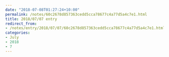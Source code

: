 ```yaml
---
date: "2018-07-08T01:27:24+10:00"
permalink: /notes/60c2678d857363cedd5cca78677c4a77d5a4c7e1.html
title: 2018/07/07 entry
redirect_from:
- /notes/entry/2018/07/07/60c2678d857363cedd5cca78677c4a77d5a4c7e1.html
categories:
- July
- 2018
- 7
---
```

